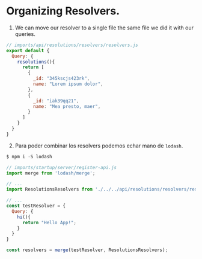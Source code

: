 # Organizing Resolvers.

1. We can move our resolver to a single file the same file we did it with our queries.

  ```js
  // imports/api/resolutions/resolvers/resolvers.js
  export default {
    Query: {
      resolutions(){
        return [
          {
            _id: "345kscjs423rk",
            name: "Lorem ipsum dolor",
          },
          {
            _id: "iak39qq21",
            name: "Mea presto, maer",
          }
        ]
      }
    }
  }
  ```

2. Para poder combinar los resolvers podemos echar mano de `lodash`.

  ```js
  $ npm i -S lodash
  ```

  ```js
  // imports/startup/server/register-api.js
  import merge from 'lodash/merge';

  // ...
  import ResolutionsResolvers from './../../api/resolutions/resolvers/resolvers';

  // ...
  const testResolver = {
    Query: {
      hi(){
        return "Hello App!";
      }
    }
  }

  const resolvers = merge(testResolver, ResolutionsResolvers);
  ```

